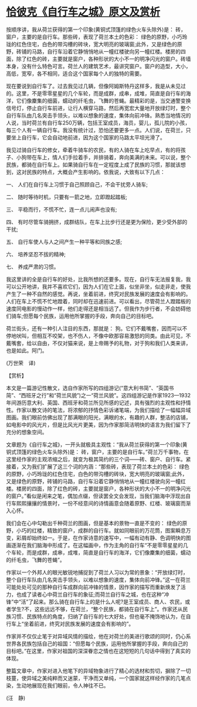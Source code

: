 # [恰彼克《自行车之城》原文及赏析](https://www.vrrw.net/wx/12363.html)

按顺序讲，我从荷兰获得的第一个印象(黄铜式顶篷的绿色火车头除外)是： 砖，窗户，主要的是自行车。那些砖，表现了荷兰本土的色彩： 绿色的原野，小巧玲珑的红色住宅，白色的带沟槽的砖块，宽大明亮的玻璃窗;此外，又是绿色的原野，砖铺的马路，自行车沿着它静悄悄地从一幢红楼驶向另一幢红楼。楼房的四面，除了红色的砖，主要就是窗户，各种形状的大小不一的明净闪光的窗户。砖墙本身，没有什么特色可言。荷兰人的建筑艺术，最讲究窗户。窗户的造型，大小，高低，宽窄，各不相同，适合这个国家每个人的独特的需要。

现在要说到自行车了。过去我见过几辆，但像阿姆斯特丹这样多，我是从未见过的。这里，不是零零星星的几个车轮，而是成群，成串，成堆，简直是自行车的海洋，它们像麇集的细菌，蠕动的纤毛虫，飞舞的苍蝇。最精彩的是，当交通警变换信号灯，停止自行车前进，让行人横穿马路，然后再宽宏大量地开放绿灯时，整个自行车队由几名突击手领头，以难以想象的速度，集体向前冲锋。熟悉当地情况的人说，当时荷兰有自行车250万辆，包括王室成员，海员，婴儿，孤儿院的小孩，每三个人有一辆自行车。我没有统计过，恐怕还要更多一点。人们说，在荷兰，只要坐上自行车，它会自动地前进，因为这个国家的马路太平坦光滑了。

我见过骑自行车的修女，牵着牛骑车的农民，有的人骑在车上吃早点，有的将孩子、小狗带在车上，情人们手拉着手，并排骑着，奔向美满的未来。可以说，整个民族，都骑在自行车上。如果骑自行车在一定程度上成了民族的习惯，那就该想到，这对民族的特点，大概会产生影响的。依我说，大致有以下几点：



一、 人们在自行车上习惯于自己照顾自己，不会干扰旁人骑车;

二、 随时等待时机，只要有一箭之地，立即蹬起踏板;

三、 平稳而行，不慌不忙，连一点儿闹声也没有;

四、 有时尽管车骑拥挤，成群结队，在车上比步行还是更为保险，更少受外部的干扰;

五、 自行车使人与人之间产生一种平等和同族之感;

六、 培养坚忍不拔的精神;

七、 养成严肃的习惯。

我这里讲的全是自行车的好处，比我所想的还要多。现在，自行车无法报复我，我可以公开地讲，我并不喜欢它们，因为人们在它上面，似坐非坐，似走非走，使我产生了一种不自然的感觉。再说，坐着前进，终究对民族发展的速度会有影响的。人们在车上不慌不忙地蹬着，同时却在迅速前进。可以看出，尽管荷兰人蹬踏板的速度同电影的慢动作一样，他们走得还是相当远了。但我作为步行者，不会妨碍他们骑车;但愿每个民族，运用他所掌握的手段，奔向自己的目标吧。

荷兰街头，还有一种引人注目的东西，那就是： 狗。它们不戴嘴套，因而可以不停地吠叫，但相互不咬架，也不伤人，不像中欧那容易激怒的同类。由此可见，不戴嘴套，给以自由，不仅对猫来说，是上帝赐予的礼物，对于狗和我们人类来讲，也是如此。阿门。

(万世荣　译)

【赏析】

本文是一篇游记性散文，选自作家所写的四组游记(“意大利书简”、“英国书简”、“西班牙之行”和“荷兰风貌”)之一“荷兰风貌”。这四组游记是作家1923—1932年间游历意大利、英国、西班牙和荷兰所见所感的记述，具有强烈的主观性和抒情性。作家以散文诗的笔法，将浓郁的抒情色彩诉诸笔端，为我们描绘了一幅幅异域图画。我们眼前仿佛出现了那满眼的阳光，满眼的水，有趣的人群，整洁的店铺，如电影中的风光片，但是比风光片更美，因为作家那简洁明快的语言为我们留下了充分的想象空间。

文章题为《自行车之城》，一开头就极具主观性：“我从荷兰获得的第一个印象(黄铜式顶篷的绿色火车头除外)是： 砖，窗户，主要的是自行车。”荷兰万千事物，在这里经作家的主观浓缩之后，就变为极其简约的三个词——砖、窗户、自行车。紧接着，又为我们扩展了这三个词的内涵：“那些砖，表现了荷兰本土的色彩： 绿色的原野，小巧玲珑的红色住宅，白色的带沟槽的砖块，宽大明亮的玻璃窗;此外，又是绿色的原野，砖铺的马路，自行车沿着它静悄悄地从一幢红楼驶向另一幢红楼。楼房的四面，除了红色的砖，主要就是窗户，各种形状的大小不一的明净闪光的窗户。”看似是闲来之笔，偶加点缀，但读罢全文会发现，当我们脑海中浮现出自行车熙熙攘攘的情景时，一份不经意间的诗情画意会随着原野、红楼、玻璃窗而渐入心怀。

我们会在心中勾勒出千种荷兰的图画，但是基本的景物一直是不变的： 绿色的原野，小巧的红楼，精致的窗户，成群的自行车。就如同眼前的万花筒，图案瞬息万变，彩屑却始终如一。于是，在作家诗意的速写中，一幅有动有静、色调明快的图画逐渐在我们脑海中形成了。在这幅画中，作为主角的自行车“不是零零星星的几个车轮，而是成群，成串，成堆，简直是自行车的海洋，它们像麇集的细菌，蠕动的纤毛虫，飞舞的苍蝇”。

作家以一个外邦人的眼光敏锐地捕捉到了荷兰人习以为常的景象：“开放绿灯时，整个自行车队由几名突击手领头，以难以想象的速度，集体向前冲锋。”这一在荷兰可能处处可见的那种自行车成群向前冲锋的情景，因作家的描写而重新焕发了活力，也成了读者心中荷兰自行车的象征;而荷兰自行车之城，也在这种“冲锋”中“活”了起来。那么骑在自行车上的是什么人呢?是王室成员、商人、农民，或者学生?不，这些远远不够，在荷兰，“整个民族，都骑在自行车上”。作家还从民族习惯、民族特点的角度，归纳了自行车的七大好处，但也毫不掩饰地认为，在自行车上“坐着前进，终究对民族发展的速度会有影响的”。

作家并不仅仅止笔于对异域风情的描绘，他在对荷兰的美进行歌颂的同时，仍心系世界各民族包括自己的祖国：“但愿每个民族，运用他所掌握的手段，奔向自己的目标吧。”在这里，作家对祖国的深深眷恋之情也在这短短的几句话中得到了真实的体现。

整篇文章中，作家对进入他笔下的异域物象进行了精心的选材和剪切，摒除了一切枝蔓，使异域之美纯粹而又迷蒙，干净而又单纯，一个国家就这样经作家的几笔点染，生动地展现在我们眼前，令人神往不已。

(汪　静)

